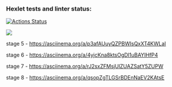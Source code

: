 ### Hexlet tests and linter status:
[![Actions Status](https://github.com/individ/qa-auto-engineer-javascript-project-44/actions/workflows/hexlet-check.yml/badge.svg)](https://github.com/individ/qa-auto-engineer-javascript-project-44/actions)

<a href="https://codeclimate.com/github/individ/qa-auto-engineer-javascript-project-44/maintainability"><img src="https://api.codeclimate.com/v1/badges/4c6625019940ec453126/maintainability" /></a>

stage 5 - https://asciinema.org/a/p3afAUuyQZPBWIsQxXT4KWLaI

stage 6 - https://asciinema.org/a/4yjcKna8ktsOgDl1uBAYIHfP4

stage 7 - https://asciinema.org/a/rJ2sxZFMsjUlZUAZSatY5ZUPW

stage 8 - https://asciinema.org/a/qsopZgTLGSrBDEnNaEV2KAtsE